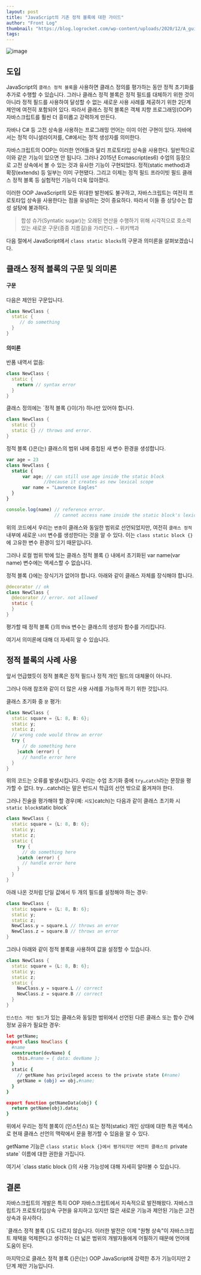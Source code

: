 ```yaml
---
layout: post
title: "JavaScript의 기존 정적 블록에 대한 가이드"
author: "Front Log"
thumbnail: "https://blog.logrocket.com/wp-content/uploads/2020/12/A_guide_to_classic_static_blocks_in_JavaScript.png"
tags: 
---
```



![image](https://i0.wp.com/blog.logrocket.com/wp-content/uploads/2020/12/A_guide_to_classic_static_blocks_in_JavaScript.png?fit=730%2C487&ssl=1)

## 도입

JavaScript의 `클래스 정적 블록`을 사용하면 클래스 정의를 평가하는 동안 정적 초기화를 추가로 수행할 수 있습니다. 그러나 클래스 정적 블록은 정적 필드를 대체하기 위한 것이 아니라 정적 필드를 사용하여 달성할 수 없는 새로운 사용 사례를 제공하기 위한 2단계 제안에 여전히 포함되어 있다. 따라서 클래스 정적 블록은 객체 지향 프로그래밍(OOP) 자바스크립트를 훨씬 더 흥미롭고 강력하게 만든다.

자바나 C# 등 고전 상속을 사용하는 프로그래밍 언어는 이미 이런 구현이 있다. 자바에서는 정적 이니셜라이저를, C#에서는 정적 생성자를 의미한다.

자바스크립트의 OOP는 이러한 언어들과 달리 프로토타입 상속을 사용한다. 일반적으로 이와 같은 기능이 있으면 안 됩니다. 그러나 2015년 Ecmascript(es6) 수업의 등장으로 고전 상속에서 볼 수 있는 것과 유사한 기능이 구현되었다. 정적(static method)과 확장(extends) 등 일부는 이미 구현됐다. 그리고 이제는 정적 필드 프라이빗 필드 클래스 정적 블록 등 실험적인 기능이 더욱 많아졌다.

이러한 OOP JavaScript의 모든 위대한 발전에도 불구하고, 자바스크립트는 여전히 프로토타입 상속을 사용한다는 점을 유념하는 것이 중요하다. 따라서 이들 중 상당수는 합성 설탕에 불과하다.

> 합성 슈가(Syntatic sugar)는 오래된 연산을 수행하기 위해 시각적으로 호소력 있는 새로운 구문(종종 지름길)을 가리킨다. – 위키백과

다음 절에서 JavaScript에서 `class static blocks`의 구문과 의미론을 살펴보겠습니다.

## 클래스 정적 블록의 구문 및 의미론

#### 구문

다음은 제안된 구문입니다.

```cpp
class NewClass {
  static {
     // do something 
  }
}
```

#### 의미론

반품 내역서 없음:

```cpp
class NewClass {
  static {
    return // syntax error
  }
}
```

클래스 정의에는 `정적 블록 {}이(가) 하나만 있어야 합니다.

```cpp
class NewClass {
  static {}
  static {} // throws and error.
}
```

정적 블록 {}은(는) 클래스의 범위 내에 중첩된 새 변수 환경을 생성합니다.

```js
var age = 23
class NewClass {
  static {
      var age; // can still use age inside the static block 
              //because it creates as new lexical scope
      var name = "Lawrence Eagles"
  }
}

console.log(name) // reference error. 
                  // cannot access name inside the static block's lexical scope.
```

위의 코드에서 우리는 `변종`이 클래스와 동일한 범위로 선언되었지만, 여전히 `클래스 정적` 내부에 새로운 `나이` 변수를 생성한다는 것을 알 수 있다. 이는 `class static block {}`에 고유한 변수 환경이 있기 때문입니다.

그러나 로컬 범위 밖에 있는 클래스 정적 블록 {} 내에서 초기화된 var name(var name) 변수에는 액세스할 수 없습니다.

정적 블록 {}에는 장식기가 없어야 합니다. 아래와 같이 클래스 자체를 장식해야 합니다.

```java
@decorator // ok
class NewClass {
  @decorator // error. not allowed
  static {
  }
}
```

평가할 때 정적 블록 {}의 this 변수는 클래스의 생성자 함수를 가리킵니다.

여기서 의미론에 대해 더 자세히 알 수 있습니다.

## 정적 블록의 사례 사용

앞서 언급했듯이 정적 블록은 정적 필드나 정적 개인 필드의 대체물이 아니다.

그러나 아래 참조와 같이 더 많은 사용 사례를 가능하게 하기 위한 것입니다.

클래스 초기화 중 `문` 평가:

```cpp
class NewClass {
  static square = {L: 8, B: 6};
  static y;
  static z;
  // wrong code would throw an error
  try {
      // do something here
    }catch (error) {
      // handle error here
  }
}
```

위의 코드는 오류를 발생시킵니다. 우리는 수업 초기화 중에 `try…catch`라는 문장을 평가할 수 없다. try…catch라는 말은 반드시 학급의 선언 밖으로 옮겨져야 한다.

그러나 진술을 평가해야 할 경우(예: `시도`)catch)는 다음과 같이 클래스 초기화 시 `static block`static block`

```cpp
class NewClass {
  static square = {L: 8, B: 6};
  static y;
  static z;
  static {
    try {
      // do something here
    }catch (error) {
      // handle error here
    }
  }
}
```

아래 나온 것처럼 단일 값에서 두 개의 필드를 설정해야 하는 경우:

```cpp
class NewClass {
  static square = {L: 8, B: 6};
  static y;
  static z;
  NewClass.y = square.L // throws an error
  NewClass.z = square.B // throws an error
}
```

그러나 아래와 같이 정적 블록을 사용하여 값을 설정할 수 있습니다.

```cpp
class NewClass {
  static square = {L: 8, B: 6};
  static y;
  static z;
  static {
    NewClass.y = square.L // correct
    NewClass.z = square.B // correct
  }
}
```

`인스턴스 개인 필드`가 있는 클래스와 동일한 범위에서 선언된 다른 클래스 또는 함수 간에 정보 공유가 필요한 경우:

```coffeescript
let getName;
export class NewClass {
  #name
  constructor(devName) {
    this.#name = { data: devName };
  }
  static {
    // getName has privileged access to the private state (#name)
    getName = (obj) => obj.#name;
  }
}

export function getNameData(obj) {
  return getName(obj).data;
}
```

위에서 우리는 정적 블록이 (인스턴스) 또는 정적(static) 개인 상태에 대한 특권 액세스로 현재 클래스 선언의 맥락에서 문을 평가할 수 있음을 알 수 있다.

getName 기능은 `class static block {}에서 평가되지만 여전히 클래스의 `private state` 이름에 대한 권한을 가집니다.

여기서 `class static block {}의 사용 가능성에 대해 자세히 알아볼 수 있습니다.

## 결론

자바스크립트의 개발은 특히 OOP 자바스크립트에서 지속적으로 발전해왔다. 자바스크립트가 프로토타입상속 구현을 유지하고 있지만 많은 새로운 기능과 제안된 기능은 고전상속과 유사하다.

`클래스 정적 블록 {}도 다르지 않습니다. 이러한 발전은 이제 "원형 상속"이 자바스크립트 채택을 억제한다고 생각하는 더 넓은 범위의 개발자들에게 어필하기 때문에 언어에 도움이 된다.

마지막으로 클래스 정적 블록 {}은(는) OOP JavaScript에 강력한 추가 기능이지만 2단계 제안 기능입니다.